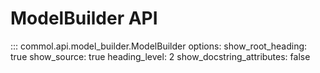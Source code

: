 # ModelBuilder API

::: commol.api.model_builder.ModelBuilder
options:
show_root_heading: true
show_source: true
heading_level: 2
show_docstring_attributes: false
